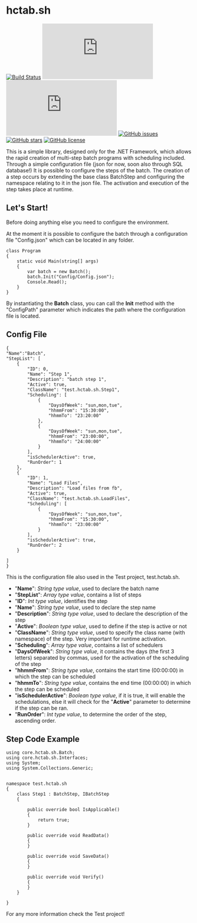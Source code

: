 
# hctab.sh
[![Build Status](https://travis-ci.org/NukeDev/hctab.sh.svg?branch=master)](https://travis-ci.org/NukeDev/hctab.sh)
[![Nuget Version](https://img.shields.io/nuget/v/core.hctab.sh)](https://www.nuget.org/packages/core.hctab.sh)
[![Nuget](https://img.shields.io/nuget/dt/core.hctab.sh)](https://www.nuget.org/packages/core.hctab.sh)
[![GitHub issues](https://img.shields.io/github/issues/NukeDev/hctab.sh.svg)](https://github.com/NukeDev/CloudNoty/issues) 
[![GitHub stars](https://img.shields.io/github/stars/NukeDev/hctab.sh.svg)](https://github.com/NukeDev/CloudNoty/stargazers) 
[![GitHub license](https://img.shields.io/badge/license-AGPL-blue.svg)](https://raw.githubusercontent.com/NukeDev/hctab.sh/master/LICENSE)

This is a simple library, designed only for the .NET Framework, which allows the rapid creation of multi-step batch programs with scheduling included.
Through a simple configuration file (json for now, soon also through SQL database!) It is possible to configure the steps of the batch. The creation of a step occurs by extending the base class BatchStep and configuring the namespace relating to it in the json file. The activation and execution of the step takes place at runtime.

## Let's Start!

Before doing anything else you need to configure the environment.

At the moment it is possible to configure the batch through a configuration file "Config.json" which can be located in any folder. 

    class Program
    {
        static void Main(string[] args)
        {
            var batch = new Batch();
            batch.Init("Config/Config.json");
            Console.Read();
        }
    }
By instantiating the **Batch** class, you can call the **Init** method with the "ConfigPath" parameter which indicates the path where the configuration file is located.
## Config File

    {
	"Name":"Batch",
	"StepList": [
		{
			"ID": 0,
			"Name": "Step 1",
			"Description": "batch step 1",
			"Active": true,
			"ClassName": "test.hctab.sh.Step1",
			"Scheduling": [
				{
					"DaysOfWeek": "sun,mon,tue",
					"hhmmFrom": "15:30:00",
					"hhmmTo": "23:20:00"
				},
				{
					"DaysOfWeek": "sun,mon,tue",
					"hhmmFrom": "23:00:00",
					"hhmmTo": "24:00:00"
				}
			],
			"isSchedulerActive": true,
			"RunOrder": 1
		},
		{
			"ID": 1,
			"Name": "Load Files",
			"Description": "Load files from fb",
			"Active": true,
			"ClassName": "test.hctab.sh.LoadFiles",
			"Scheduling": [
				{
					"DaysOfWeek": "sun,mon,tue",
					"hhmmFrom": "15:30:00",
					"hhmmTo": "23:00:00"
				}
			],
			"isSchedulerActive": true,
			"RunOrder": 2
		}
	
	]
	}
This is the configuration file also used in the Test project, test.hctab.sh.

- "**Name**": *String type value*, used to declare the batch name
- "**StepList**": *Array type value*, contains a list of steps
- "**ID**": *Int type value*, identifies the step
- "**Name**": *String type value*, used to declare the step name
- "**Description**": *String type value*, used to declare the description of the step 
- "**Active**": *Boolean type value*, used to define if the step is active or not
- "**ClassName**": *String type value*, used to specify the class name (with namespace) of the step. Very important for runtime activation.
- "**Scheduling**": *Array type value*, contains a list of schedulers
- "**DaysOfWeek**": *String type value*, it contains the days (the first 3 letters) separated by commas, used for the activation of the scheduling of the step
- "**hhmmFrom**": *String type value*, contains the start time (00:00:00) in which the step can be scheduled
- "**hhmmTo**": *String type value*, contains the end time (00:00:00) in which the step can be scheduled
- "**isSchedulerActive**": *Boolean type value*, if it is true, it will enable the schedulations, else it will check for the "**Active**" parameter to determine if the step can be ran.
- "**RunOrder**": *Int type value*, to determine the order of the step, ascending order.

## Step Code Example

    using core.hctab.sh.Batch;
	using core.hctab.sh.Interfaces;
	using System;
	using System.Collections.Generic;


	namespace test.hctab.sh
	{
	    class Step1 : BatchStep, IBatchStep
	    {

	        public override bool IsApplicable()
	        {
	            return true;
	        }

	        public override void ReadData()
	        {
	        }

	        public override void SaveData()
	        {
	        }

	        public override void Verify()
	        {
	        }
	    }
	   
	}


For any more information check the Test project!
